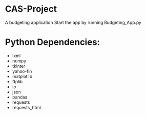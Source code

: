 # CAS-Project
A budgeting application
Start the app by running Budgeting_App.py
# Python Dependencies:
- lxml
- numpy
- tkinter
- yahoo-fin
- matplotlib
- ftplib
- io
- json
- pandas
- requests
- requests_html
